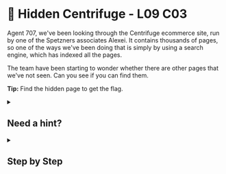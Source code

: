 # 🧪 Hidden Centrifuge - L09 C03

Agent 707, we've been looking through the Centrifuge ecommerce site, run by one of the Spetzners associates Alexei. It contains thousands of pages, so one of the ways we've been doing that is simply by using a search engine, which has indexed all the pages.

The team have been starting to wonder whether there are other pages that we've not seen. Can you see if you can find them.

**Tip:** Find the hidden page to get the flag.

<details><summary>

## Need a hint?</summary>

> 💡 Hint: Hmm, what would make a page invisible from search engines?

</details>

<details><summary>

## Step by Step</summary>

- A way to find pages that are typically **hidden by search engines** is to look for a file called `robots.txt`.

![robots.txt](/assets/hiddencentrifuge1.png)

- Typing this in allows us to view what page urls are hidden such as `/testtubes.html`.
- Copy this into the end of the url after .com and you will find the flag on this new page.

![testtubes.html](/assets/hiddencentrifuge2.png)

`flag: 2B8vYSrQrHq1MPJgh584`

</details>
